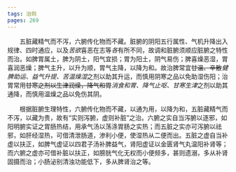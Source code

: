 ```yaml
---
tags: 治则
pages: 269
---
```

&emsp;&emsp;五脏藏精气而不泻，六腑传化物而不藏。脏腑的阴阳五行属性、气机升降出入规律、四时通应，以及<dfn>苦欲</dfn>喜恶在志等<dfn>各</dfn>有所不同，故调和脏腑须顺应脏腑之特性而治。如脾胃属土，脾为阴土，阳气宜损；胃为阳土，阴气易伤；脾喜燥恶湿，胃喜润恶燥；脾气主升，以升为顺，胃气主降，以降为和。故治脾常宜~~甘温、辛散~~<dfn>健脾助运、益气升提、苦温燥湿</dfn>之剂以助其升运，而慎用阴寒之品以免助湿伤阳；治胃常用~~甘寒之剂以生津润燥，降气和胃~~<dfn>消食和胃、降气止呕、甘寒生津</dfn>之剂以助其通降，而慎用温燥之品以免伤其阴。

&emsp;&emsp;根据脏腑生理特性，六腑传化物而不藏，以通为用，以降为和，五脏藏精气而不泻，以藏为贵，故有“实则泻腑，虚则补脏”之治。六腑之实自当泻腑以逐邪，如阳明腑实证之胃肠热结，用承气汤以荡涤胃肠之实热；而五脏之实亦可泻腑以祛邪，如肝经湿热，可借清泄肠道，渗利小便，使湿热从二便而出。五脏之虚自当补虚以扶正，如脾气虚证以四君子汤补脾益气，肾阳虚证以金匮肾气丸温阳补肾等；而六腑之虚亦可借补脏以扶正，如膀胱气化无权而小便频多，甚则遗溺，多从补肾固摄而治；小肠泌别清浊功能低下，多从脾肾治之等。